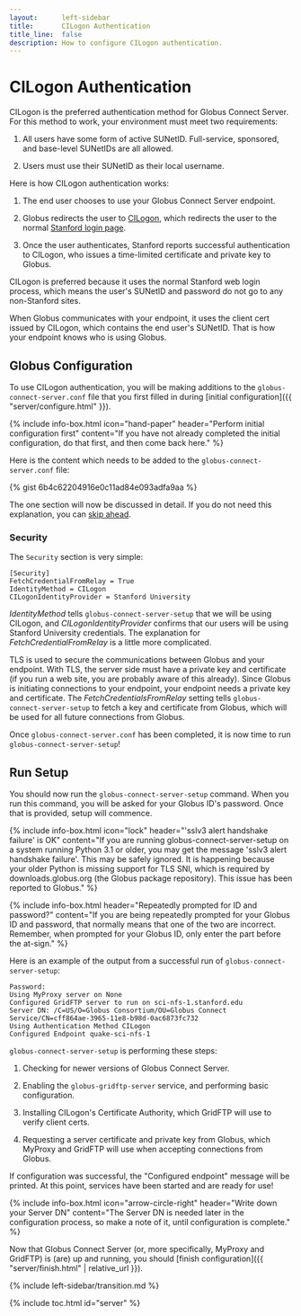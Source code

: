 ```yaml
---
layout:      left-sidebar
title:       CILogon Authentication
title_line:  false
description: How to configure CILogon authentication.
---
```


# CILogon Authentication

CILogon is the preferred authentication method for Globus Connect Server.  For
this method to work, your environment must meet two requirements:

1. All users have some form of active SUNetID.  Full-service, sponsored, and
   base-level SUNetIDs are all allowed.

2. Users must use their SUNetID as their local username.

Here is how CILogon authentication works:

1. The end user chooses to use your Globus Connect Server endpoint.

2. Globus redirects the user to [CILogon](http://www.cilogon.org/Home), which
   redirects the user to the normal [Stanford login
   page](https://login.stanford.edu).

3. Once the user authenticates, Stanford reports successful authentication to
   CILogon, who issues a time-limited certificate and private key to Globus.

CILogon is preferred because it uses the normal Stanford web login process,
which means the user's SUNetID and password do not go to any non-Stanford
sites.

When Globus communicates with your endpoint, it uses the client cert issued by
CILogon, which contains the end user's SUNetID.  That is how your endpoint
knows who is using Globus.

## Globus Configuration

To use CILogon authentication, you will be making additions to the
`globus-connect-server.conf` file that you first filled in during [initial
configuration]({{ "server/configure.html" }}).

{% include info-box.html
   icon="hand-paper"
   header="Perform initial configuration first"
   content="If you have not already completed the initial configuration, do that first, and then come back here."
%}

Here is the content which needs to be added to the `globus-connect-server.conf`
file:

{% gist 6b4c62204916e0c11ad84e093adfa9aa %}

The one section will now be discussed in detail.  If you do not need this
explanation, you can [skip ahead](#setup).

### Security

The `Security` section is very simple:

```
[Security]
FetchCredentialFromRelay = True
IdentityMethod = CILogon
CILogonIdentityProvider = Stanford University
```

_IdentityMethod_ tells `globus-connect-server-setup` that we will be using
CILogon, and _CILogonIdentityProvider_ confirms that our users will be using
Stanford University credentials.  The explanation for
_FetchCredentialFromRelay_ is a little more complicated.

TLS is used to secure the communications between Globus and your endpoint.
With TLS, the server side must have a private key and certificate (if you run a
web site, you are probably aware of this already).  Since Globus is initiating
connections to your endpoint, your endpoint needs a private key and
certificate.  The _FetchCredentialsFromRelay_ setting tells
`globus-connect-server-setup` to fetch a key and certificate from Globus, which
will be used for all future connections from Globus.

Once `globus-connect-server.conf` has been completed, it is now time to run
`globus-connect-server-setup`!

<a name="setup"></a>
## Run Setup

You should now run the `globus-connect-server-setup` command.  When you run
this command, you will be asked for your Globus ID's password.  Once that is
provided, setup will commence.

{% include info-box.html
   icon="lock"
   header="'sslv3 alert handshake failure' is OK"
   content="If you are running globus-connect-server-setup on a system running Python 3.1 or older, you may get the message 'sslv3 alert handshake failure'.  This may be safely ignored.  It is happening because your older Python is missing support for TLS SNI, which is required by downloads.globus.org (the Globus package repository).  This issue has been reported to Globus."
%}

{% include info-box.html
   header="Repeatedly prompted for ID and password?"
   content="If you are being repeatedly prompted for your Globus ID and password, that normally means that one of the two are incorrect.  Remember, when prompted for your Globus ID, only enter the part before the at-sign."
%}

Here is an example of the output from a successful run of
`globus-connect-server-setup`:

```
Password:
Using MyProxy server on None
Configured GridFTP server to run on sci-nfs-1.stanford.edu
Server DN: /C=US/O=Globus Consortium/OU=Globus Connect Service/CN=cff864ae-3965-11e8-b98d-0ac6873fc732
Using Authentication Method CILogon
Configured Endpoint quake-sci-nfs-1
```

`globus-connect-server-setup` is performing these steps:

1. Checking for newer versions of Globus Connect Server.

2. Enabling the `globus-gridftp-server` service, and performing basic
   configuration.

3. Installing CILogon's Certificate Authority, which GridFTP will use to verify
   client certs.

4. Requesting a server certificate and private key from Globus, which MyProxy
   and GridFTP will use when accepting connections from Globus.

If configuration was successful, the "Configured endpoint" message will be
printed.  At this point, services have been started and are ready for use!

{% include info-box.html
   icon="arrow-circle-right"
   header="Write down your Server DN"
   content="The Server DN is needed later in the configuration process, so make a note of it, until configuration is complete."
%}

Now that Globus Connect Server (or, more specifically, MyProxy and GridFTP) is
(are) up and running, you should [finish configuration]({{ "server/finish.html"
| relative_url }}).

{% include left-sidebar/transition.md %}

{% include toc.html id="server" %}
